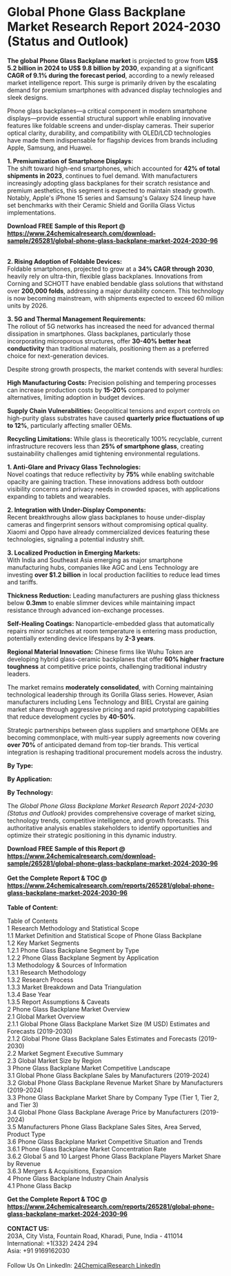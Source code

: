 <h1>Global Phone Glass Backplane Market Research Report 2024-2030 (Status and Outlook)</h1><p><strong>The global Phone Glass Backplane market</strong> is projected to grow from <strong>US$ 5.2 billion in 2024 to US$ 9.8 billion by 2030</strong>, expanding at a significant <strong>CAGR of 9.1% during the forecast period</strong>, according to a newly released market intelligence report. This surge is primarily driven by the escalating demand for premium smartphones with advanced display technologies and sleek designs.</p><p>Phone glass backplanes—a critical component in modern smartphone displays—provide essential structural support while enabling innovative features like foldable screens and under-display cameras. Their superior optical clarity, durability, and compatibility with OLED/LCD technologies have made them indispensable for flagship devices from brands including Apple, Samsung, and Huawei.</p><p><strong>1. Premiumization of Smartphone Displays:</strong><br>
The shift toward high-end smartphones, which accounted for <strong>42% of total shipments in 2023</strong>, continues to fuel demand. With manufacturers increasingly adopting glass backplanes for their scratch resistance and premium aesthetics, this segment is expected to maintain steady growth. Notably, Apple's iPhone 15 series and Samsung's Galaxy S24 lineup have set benchmarks with their Ceramic Shield and Gorilla Glass Victus implementations.</p><div><b>Download FREE Sample of this Report @ 
            <a href="https://www.24chemicalresearch.com/download-sample/265281/global-phone-glass-backplane-market-2024-2030-96">
            https://www.24chemicalresearch.com/download-sample/265281/global-phone-glass-backplane-market-2024-2030-96</a></b></div><br><p><strong>2. Rising Adoption of Foldable Devices:</strong><br>
Foldable smartphones, projected to grow at a <strong>34% CAGR through 2030</strong>, heavily rely on ultra-thin, flexible glass backplanes. Innovations from Corning and SCHOTT have enabled bendable glass solutions that withstand over <strong>200,000 folds</strong>, addressing a major durability concern. This technology is now becoming mainstream, with shipments expected to exceed 60 million units by 2026.</p><p><strong>3. 5G and Thermal Management Requirements:</strong><br>
The rollout of 5G networks has increased the need for advanced thermal dissipation in smartphones. Glass backplanes, particularly those incorporating microporous structures, offer <strong>30-40% better heat conductivity</strong> than traditional materials, positioning them as a preferred choice for next-generation devices.</p><p>Despite strong growth prospects, the market contends with several hurdles:</p><p><strong>High Manufacturing Costs:</strong> Precision polishing and tempering processes can increase production costs by <strong>15-20%</strong> compared to polymer alternatives, limiting adoption in budget devices.</p><p><strong>Supply Chain Vulnerabilities:</strong> Geopolitical tensions and export controls on high-purity glass substrates have caused <strong>quarterly price fluctuations of up to 12%</strong>, particularly affecting smaller OEMs.</p><p><strong>Recycling Limitations:</strong> While glass is theoretically 100% recyclable, current infrastructure recovers less than <strong>25% of smartphone glass</strong>, creating sustainability challenges amid tightening environmental regulations.</p><p><strong>1. Anti-Glare and Privacy Glass Technologies:</strong><br>
Novel coatings that reduce reflectivity by <strong>75%</strong> while enabling switchable opacity are gaining traction. These innovations address both outdoor visibility concerns and privacy needs in crowded spaces, with applications expanding to tablets and wearables.</p><p><strong>2. Integration with Under-Display Components:</strong><br>
Recent breakthroughs allow glass backplanes to house under-display cameras and fingerprint sensors without compromising optical quality. Xiaomi and Oppo have already commercialized devices featuring these technologies, signaling a potential industry shift.</p><p><strong>3. Localized Production in Emerging Markets:</strong><br>
With India and Southeast Asia emerging as major smartphone manufacturing hubs, companies like AGC and Lens Technology are investing <strong>over $1.2 billion</strong> in local production facilities to reduce lead times and tariffs.</p><p><strong>Thickness Reduction:</strong> Leading manufacturers are pushing glass thickness below <strong>0.3mm</strong> to enable slimmer devices while maintaining impact resistance through advanced ion-exchange processes.</p><p><strong>Self-Healing Coatings:</strong> Nanoparticle-embedded glass that automatically repairs minor scratches at room temperature is entering mass production, potentially extending device lifespans by <strong>2-3 years</strong>.</p><p><strong>Regional Material Innovation:</strong> Chinese firms like Wuhu Token are developing hybrid glass-ceramic backplanes that offer <strong>60% higher fracture toughness</strong> at competitive price points, challenging traditional industry leaders.</p><p>The market remains <strong>moderately consolidated</strong>, with Corning maintaining technological leadership through its Gorilla Glass series. However, Asian manufacturers including Lens Technology and BIEL Crystal are gaining market share through aggressive pricing and rapid prototyping capabilities that reduce development cycles by <strong>40-50%</strong>.</p><p>Strategic partnerships between glass suppliers and smartphone OEMs are becoming commonplace, with multi-year supply agreements now covering <strong>over 70%</strong> of anticipated demand from top-tier brands. This vertical integration is reshaping traditional procurement models across the industry.</p><p><strong>By Type:</strong></p><p><strong>By Application:</strong></p><p><strong>By Technology:</strong></p><p>The <em>Global Phone Glass Backplane Market Research Report 2024-2030 (Status and Outlook)</em> provides comprehensive coverage of market sizing, technology trends, competitive intelligence, and growth forecasts. This authoritative analysis enables stakeholders to identify opportunities and optimize their strategic positioning in this dynamic industry.</p><div><b>Download FREE Sample of this Report @ 
            <a href="https://www.24chemicalresearch.com/download-sample/265281/global-phone-glass-backplane-market-2024-2030-96">
            https://www.24chemicalresearch.com/download-sample/265281/global-phone-glass-backplane-market-2024-2030-96</a></b></div><br><div><b>Get the Complete Report & TOC @ 
            <a href="https://www.24chemicalresearch.com/reports/265281/global-phone-glass-backplane-market-2024-2030-96">
            https://www.24chemicalresearch.com/reports/265281/global-phone-glass-backplane-market-2024-2030-96</a></b></div><br>
            <b>Table of Content:</b><p>Table of Contents<br />
1 Research Methodology and Statistical Scope<br />
1.1 Market Definition and Statistical Scope of Phone Glass Backplane<br />
1.2 Key Market Segments<br />
1.2.1 Phone Glass Backplane Segment by Type<br />
1.2.2 Phone Glass Backplane Segment by Application<br />
1.3 Methodology & Sources of Information<br />
1.3.1 Research Methodology<br />
1.3.2 Research Process<br />
1.3.3 Market Breakdown and Data Triangulation<br />
1.3.4 Base Year<br />
1.3.5 Report Assumptions & Caveats<br />
2 Phone Glass Backplane Market Overview<br />
2.1 Global Market Overview<br />
2.1.1 Global Phone Glass Backplane Market Size (M USD) Estimates and Forecasts (2019-2030)<br />
2.1.2 Global Phone Glass Backplane Sales Estimates and Forecasts (2019-2030)<br />
2.2 Market Segment Executive Summary<br />
2.3 Global Market Size by Region<br />
3 Phone Glass Backplane Market Competitive Landscape<br />
3.1 Global Phone Glass Backplane Sales by Manufacturers (2019-2024)<br />
3.2 Global Phone Glass Backplane Revenue Market Share by Manufacturers (2019-2024)<br />
3.3 Phone Glass Backplane Market Share by Company Type (Tier 1, Tier 2, and Tier 3)<br />
3.4 Global Phone Glass Backplane Average Price by Manufacturers (2019-2024)<br />
3.5 Manufacturers Phone Glass Backplane Sales Sites, Area Served, Product Type<br />
3.6 Phone Glass Backplane Market Competitive Situation and Trends<br />
3.6.1 Phone Glass Backplane Market Concentration Rate<br />
3.6.2 Global 5 and 10 Largest Phone Glass Backplane Players Market Share by Revenue<br />
3.6.3 Mergers & Acquisitions, Expansion<br />
4 Phone Glass Backplane Industry Chain Analysis<br />
4.1 Phone Glass Backp</p><div><b>Get the Complete Report & TOC @ 
            <a href="https://www.24chemicalresearch.com/reports/265281/global-phone-glass-backplane-market-2024-2030-96">
            https://www.24chemicalresearch.com/reports/265281/global-phone-glass-backplane-market-2024-2030-96</a></b></div><br><b>CONTACT US:</b><br>
            203A, City Vista, Fountain Road, Kharadi, Pune, India - 411014<br>
            International: +1(332) 2424 294<br>
            Asia: +91 9169162030 <br><br>
            Follow Us On LinkedIn: <a href="https://www.linkedin.com/company/24chemicalresearch/">24ChemicalResearch LinkedIn</a>
